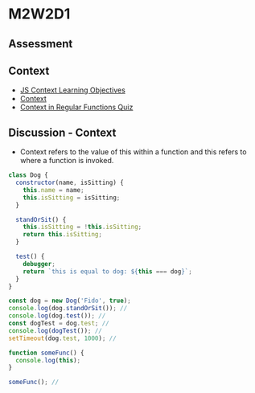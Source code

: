 # M2W2D1

## Assessment

## Context

- [JS Context Learning Objectives]
- [Context]
- [Context in Regular Functions Quiz]

## Discussion - Context

- Context refers to the value of this within a function and this refers to where a function is invoked.

```js
class Dog {
  constructor(name, isSitting) {
    this.name = name;
    this.isSitting = isSitting;
  }

  standOrSit() {
    this.isSitting = !this.isSitting;
    return this.isSitting;
  }

  test() {
    debugger;
    return `this is equal to dog: ${this === dog}`;
  }
}

const dog = new Dog('Fido', true);
console.log(dog.standOrSit()); //
console.log(dog.test()); //
const dogTest = dog.test; //
console.log(dogTest()); //
setTimeout(dog.test, 1000); //

function someFunc() {
  console.log(this);
}

someFunc(); //
```

[JS Context Learning Objectives]: https://open.appacademy.io/learn/js-py---pt-sept-2021-online/week-8---tdd/js-context-learning-objectives
[Context]: https://open.appacademy.io/learn/js-py---pt-sept-2021-online/week-8---tdd/context
[Context in Regular Functions Quiz]: https://open.appacademy.io/learn/js-py---pt-sept-2021-online/week-8---tdd/context-in-regular-functions-quiz
